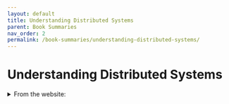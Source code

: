 ```yaml
---
layout: default
title: Understanding Distributed Systems
parent: Book Summaries
nav_order: 2
permalink: /book-summaries/understanding-distributed-systems/
---
```


# Understanding Distributed Systems

<details>
    <summary> From the website: </summary>

The book is divided into 5 parts: Communication, Coordination, Scalability, Resiliency, and Maintainability.

### Part I: Communication
Communication between processes over the network, or inter-process communication (IPC), is at the heart of distributed systems — it's what makes distributed systems distributed. In order for processes to communicate, they need to agree on a set of rules that determine how data is processed and formatted. Network protocols specify such rules.

The protocols are arranged in a stack, where each layer builds on the abstraction provided by the layer below, and lower layers are closer to the hardware. When a process sends data to another through the network stack, the data moves from the top layer to the bottom one and vice-versa at the other end.

Even though each protocol builds on top of another, sometimes the abstractions leak. If you don't have a good grasp of how the lower layers work, you will have a hard time troubleshooting networking issues that will inevitably arise. More importantly, having an appreciation of the complexity of what happens when you make a network call will make you a better systems builder.
- `Chapter 2 ("Reliable links")` describes how to build a reliable communication channel (TCP) on top of an unreliable one (IP), which can drop or duplicate data or deliver it out of order. Building reliable abstractions on top of unreliable ones is a common pattern we will encounter again in the rest of the book.
- `Chapter 3 ("Secure links")` describes how to build a secure channel (TLS) on top of a reliable one (TCP). Security is a core concern of any system, and in this chapter, we will get a taste of what it takes to secure a network connection from prying eyes and malicious agents.
- `Chapter 4 ("Discovery")` dives into how the phone book of the internet (DNS) works, which allows nodes to discover others using names. At its heart, DNS is a distributed, hierarchical, and eventually consistent key-value store. By studying it, we will get the first taste of eventual consistency and the challenges it introduces.
- `Chapter 5 ("APIs")` concludes this part by discussing how loosely coupled services communicate with each other through APIs by describing the implementation of a RESTful HTTP API built upon the protocols introduced earlier.


### Part II: Coordination
A distributed system should try to give its clients the illusion they interact with a single node. Although achieving a perfect illusion is not always possible or desirable, it's clear that some degree of coordination is needed to build a distributed application.

In this part, we will explore the core distributed algorithms at the heart of distributed applications. This is the most challenging part of the book since it contains the most theory, but also the most rewarding one once you are through it.
- `Chapter 6 ("System models")` introduces formal models that categorize systems based on what guarantees they offer about the behavior of processes, communication links, and timing; they allow us to reason about distributed systems by abstracting away the implementation details.
- `Chapter 7 ("Failure detection")` describes how to detect that a remote process is unreachable. Failure detection is a crucial component of any distributed system. Because networks are unreliable, and processes can crash at any time, without failure detection a process trying to communicate with another could hang forever.
- `Chapter 8 ("Time")` dives into the concept of time and order. We will first learn why agreeing on the time an event happened in a distributed system is much harder than it looks and then discuss a solution based on clocks that don't measure the passing of time.
- `Chapter 9 ("Leader election")` describes how a group of processes can elect a leader that can perform privileged operations, like accessing a shared resource or coordinating the actions of other processes.
- `Chapter 10 ("Replication")` introduces one of the fundamental challenges in distributed systems: replicating data across multiple processes. This chapter also discusses the implications of the CAP and PACELC theorems, namely the tradeoff between consistency and availability/performance.
- `Chapter 11 ("Coordination avoidance")` explores weaker consistency models for replicated data, like strong eventual consistency and causal consistency, which allow us to build consistent, available, and partition-tolerant systems.
- `Chapter 12 ("Transactions")` dives into the implementation of ACID transactions that span data partitioned among multiple processes or services. Transactions relieve us from a whole range of possible failure scenarios so that we can focus on the actual application logic rather than all the possible things that can go wrong.
- `Chapter 13 ("Asynchronous transactions")` discusses how to implement long-running atomic transactions that don't block by sacrificing the isolation guarantees of ACID. This chapter is particularly relevant in practice since it showcases techniques commonly used in microservice architectures.


### Part III: Scalability
For an application to scale, it must run without performance degradations as load increases. In this part, we will walk through the journey of scaling a simple CRUD web application comprised of a single-page JavaScript application that communicates with an application server through a RESTful HTTP API.

The simplest and quickest way to increase the application's capacity to handle load is to scale up the machine hosting it. However, the application will eventually hit a hard physical limit that we can't overcome no matter how much money we are willing to throw at it. The alternative to scaling up is to scale out by distributing the application across multiple machines.

As we will repeatedly see in this part, there are three fundamental and independent patterns that we can exploit to build scalable applications: breaking down an application into separate services, each with its own well-defined responsibility (functional decomposition); splitting data into partitions and distributing them among nodes (partitioning); and replicating functionality or data across nodes, also known as horizontal scaling (replication).
- `Chapter 14 ("HTTP caching")` discusses the use of client-side caching to reduce the number of requests hitting the application.
- `Chapter 15 ("Content delivery networks")` describes using a content delivery network (CDN), a geographically distributed network of managed reverse proxies, to further reduce the number of requests the application needs to handle.
- `Chapter 16 ("Partitioning")` dives into partitioning, a technique used by CDNs, and pretty much any distributed data store, to handle large volumes of data. The chapter explores different partitioning strategies, such as range and hash partitioning, and the challenges that partitioning introduces.
- `Chapter 17 ("File storage")` discusses the benefits of offloading the storage of large static files, such as images and videos, to a managed file store. It then describes the architecture of Azure Storage, a highly available and scalable file store.
- `Chapter 18 ("Network load balancing")` talks about how to increase the application's capacity by load-balancing requests across a pool of servers. The chapter starts with a simple approach based on DNS and then explores more flexible solutions that operate at the transport and application layers of the network stack.
- `Chapter 19 ("Data storage")` describes how to scale out the application's relational database using replication and partitioning and the challenges that come with it. It then introduces NoSQL data stores as a solution to these challenges and recounts their evolution since their initial adoption in the industry.
- `Chapter 20 ("Caching")` takes a stab at discussing caching from a more general point of view by diving into the benefits and pitfalls of putting a cache in front of the application's data store. Although caching is a deceptively simple technique, it can create subtle consistency and operational issues that are all too easy to dismiss.
- `Chapter 21 ("Microservices")` talks about scaling the development of the application across multiple teams by decomposing it into independently deployable services. Next, it introduces the concept of an API gateway as a means for external clients to communicate with the backend after it has been decomposed into separated services.
- `Chapter 22 ("Control planes and data planes")` describes the benefits of separating the serving of client requests (data plane) from the management of the system's metadata and configuration (control plane), which is a common pattern in large-scale systems.
- `Chapter 23 ("Messaging")` explores the use of asynchronous messaging channels to decouple the communication between services, allowing two services to communicate even if one of them is temporarily unavailable. Messaging offers many other benefits, which we will explore in the chapter along with its best practices and pitfalls.


### Part IV: Resiliency
In the last part, we mentioned the three fundamental scalability patterns: functional decomposition, data partitioning, and replication. They all have one thing in common: they increase the number of moving parts (machines, services, processes, etc.) in our applications. But since every part has a probability of failing, the more moving parts there are, the higher the chance that any of them will fail. Eventually, anything that can go wrong will go wrong; power outages, hardware faults, software crashes, memory leaks — you name it.

To guarantee just two nines of availability, an application can only be unavailable for up to 15 minutes a day. That's very little time to take any manual action when something goes wrong. And if we strive for three nines, we only have 43 minutes per month available. Clearly, the more nines we want, the faster our systems need to detect, react to, and repair faults as they occur.

In this part, we will discuss a variety of resiliency best practices and patterns to achieve that.
- `Chapter 24 ("Common failure causes")` explores some of the most common root causes of failures.
- `Chapter 25 ("Redundancy")` describes how to use redundancy, the replication of functionality or state, to increase the availability of a system. As we will learn, redundancy is only helpful when the redundant nodes can't fail for the same reason at the same time, i.e., when the failures are not correlated.
- `Chapter 26 ("Fault isolation")` discusses how to isolate correlated failures by partitioning resources and then describes two very powerful forms of partitioning: shuffle sharding and cellular architectures.
- `Chapter 27 ("Downstream resiliency")` dives into more tactical resiliency patterns for tolerating failures of downstream dependencies that you can apply to existing systems with few changes, like timeouts and retries.
- `Chapter 28 ("Upstream resiliency")` discusses resiliency patterns, like load shedding and rate-limiting, for protecting systems against overload from upstream dependencies.

### Part V: Maintainability

It's a well-known fact that the majority of the cost of software is spent after its initial development in maintenance activities, such as fixing bugs, adding new features, and operating it. Thus, we should aspire to make our systems easy to modify, extend and operate so that they are easy to maintain.

Good testing, in the form of unit, integration, and end-to-end tests, is a minimum requirement to be able to modify or extend a system without worrying it will break. And once a change has been merged into the codebase, it needs to be released to production safely without affecting the application's availability. Also, the operators need to be able to monitor the system's health, investigate degradations and restore the service when it gets into a bad state. This requires altering the system's behavior without code changes, e.g., toggling a feature flag or scaling out a service with a configuration change.

In this part, we will explore some of the best practices for testing and operating large distributed applications.
- `Chapter 29 ("Testing")` describes the different types of tests, unit, integration, and end-to-end tests, that we can leverage to increase the confidence that a distributed application works as expected. This chapter also explores the use of formal verification methods to verify the correctness of an application before writing a single line of code.
- `Chapter 30 ("Continuous delivery and deployment") dives into continuous delivery and deployment pipelines to release changes safely and efficiently to production.
- `Chapter 31 ("Monitoring")` discusses how to use metrics, service-level indicators, and dashboards to monitor the health of distributed applications. It then talks about how to define and enforce service-level objectives that describe how the service should behave when it's functioning correctly.
- `Chapter 32 ("Observability")` introduces the concept of observability and its relation to monitoring. Later, it describes how to debug production issues using logs and traces.
- `Chapter 33 ("Manageability")` describes how to modify a system's behavior without changing its code, which is a must-have to enable operators to quickly mitigate failures in production when everything else fails.

</details>